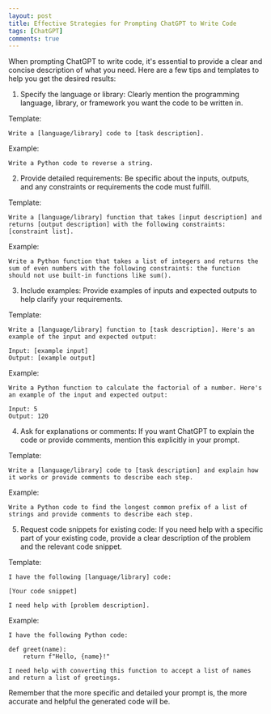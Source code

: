 ```yaml
---
layout: post
title: Effective Strategies for Prompting ChatGPT to Write Code
tags: [ChatGPT]
comments: true
---
```



When prompting ChatGPT to write code, it's essential to provide a clear and concise description of what you need. Here are a few tips and templates to help you get the desired results:

1. Specify the language or library: Clearly mention the programming language, library, or framework you want the code to be written in.

Template:
```
Write a [language/library] code to [task description].
```
Example:
```
Write a Python code to reverse a string.
```

2. Provide detailed requirements: Be specific about the inputs, outputs, and any constraints or requirements the code must fulfill.

Template:
```
Write a [language/library] function that takes [input description] and returns [output description] with the following constraints: [constraint list].
```
Example:
```
Write a Python function that takes a list of integers and returns the sum of even numbers with the following constraints: the function should not use built-in functions like sum().
```

3. Include examples: Provide examples of inputs and expected outputs to help clarify your requirements.

Template:
```
Write a [language/library] function to [task description]. Here's an example of the input and expected output:

Input: [example input]
Output: [example output]
```
Example:
```
Write a Python function to calculate the factorial of a number. Here's an example of the input and expected output:

Input: 5
Output: 120
```

4. Ask for explanations or comments: If you want ChatGPT to explain the code or provide comments, mention this explicitly in your prompt.

Template:
```
Write a [language/library] code to [task description] and explain how it works or provide comments to describe each step.
```
Example:
```
Write a Python code to find the longest common prefix of a list of strings and provide comments to describe each step.
```

5. Request code snippets for existing code: If you need help with a specific part of your existing code, provide a clear description of the problem and the relevant code snippet.

Template:
```
I have the following [language/library] code:

[Your code snippet]

I need help with [problem description].
```
Example:
```
I have the following Python code:

def greet(name):
    return f"Hello, {name}!"

I need help with converting this function to accept a list of names and return a list of greetings.
```

Remember that the more specific and detailed your prompt is, the more accurate and helpful the generated code will be.
